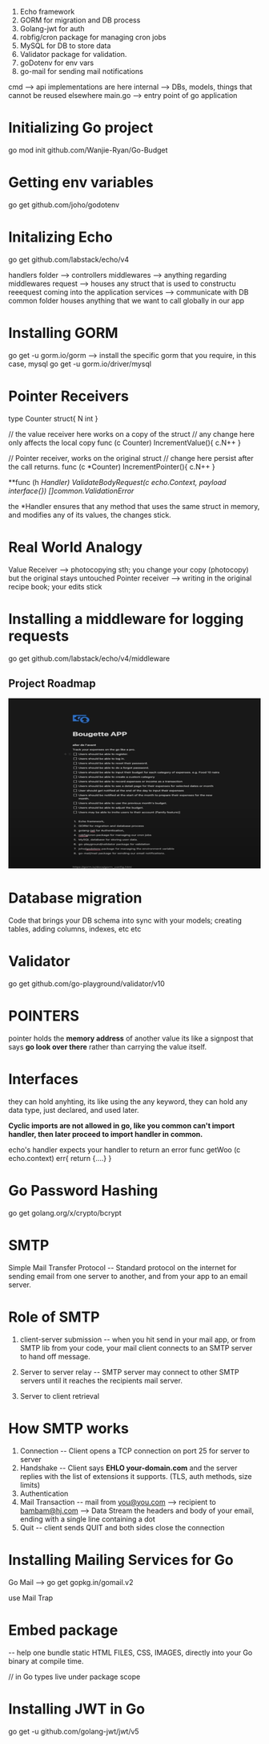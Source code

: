 1. Echo framework
2. GORM for migration and DB process
3. Golang-jwt for auth
4. robfig/cron package for managing cron jobs
5. MySQL for DB to store data
6. Validator package for validation.
7. goDotenv for env vars
8. go-mail for sending mail notifications

cmd --> api implementations are here
internal --> DBs, models, things that cannot be reused elsewhere
main.go --> entry point of go application

# Initializing Go project

go mod init github.com/Wanjie-Ryan/Go-Budget

# Getting env variables

go get github.com/joho/godotenv

# Initalizing Echo

go get github.com/labstack/echo/v4

handlers folder --> controllers
middlewares --> anything regarding middlewares
request --> houses any struct that is used to constructu reeequest coming into the application
services --> communicate with DB
common folder houses anything that we want to call globally in our app

# Installing GORM

go get -u gorm.io/gorm
--> install the specific gorm that you require, in this case, mysql
go get -u gorm.io/driver/mysql

# Pointer Receivers

type Counter struct{
N int
}

// the value receiver here works on a copy of the struct
// any change here only affects the local copy
func (c Counter) IncrementValue(){
c.N++
}

// Pointer receiver, works on the original struct
// change here persist after the call returns.
func (c \*Counter) IncrementPointer(){
c.N++
}

**func (h *Handler) ValidateBodyRequest(c echo.Context, payload interface{}) []*common.ValidationError**

the \*Handler ensures that any method that uses the same struct in memory, and modifies any of its values, the changes stick.

# Real World Analogy

Value Receiver --> photocopying sth; you change your copy (photocopy) but the original stays untouched
Pointer receiver --> writing in the original recipe book; your edits stick

# Installing a middleware for logging requests

go get github.com/labstack/echo/v4/middleware

## Project Roadmap

![alt text](image.png)

# Database migration

Code that brings your DB schema into sync with your models; creating tables, adding columns, indexes, etc etc

# Validator

go get github.com/go-playground/validator/v10

# POINTERS

pointer holds the **memory address** of another value
its like a signpost that says **go look over there** rather than carrying the value itself.

# Interfaces

they can hold anyhting, its like using the any keyword, they can hold any data type, just declared, and used later.

**Cyclic imports are not allowed in go, like you common can't import handler, then later proceed to import handler in common.**

echo's handler expects your handler to return an error
func getWoo (c echo.context) err{
return {....}
}

# Go Password Hashing

go get golang.org/x/crypto/bcrypt

# SMTP

Simple Mail Transfer Protocol
-- Standard protocol on the internet for sending email from one server to another, and from your app to an email server.

# Role of SMTP

1. client-server submission
   -- when you hit send in your mail app, or from SMTP lib from your code, your mail client connects to an SMTP server to hand off message.

2. Server to server relay
   -- SMTP server may connect to other SMTP servers until it reaches the recipients mail server.

3. Server to client retrieval

# How SMTP works

1. Connection
   -- Client opens a TCP connection on port 25 for server to server
2. Handshake
   -- Client says **EHLO your-domain.com** and the server replies with the list of extensions it supports. (TLS, auth methods, size limits)
3. Authentication
4. Mail Transaction
   -- mail from <you@you.com> --> recipient to <bambam@hj.com> --> Data Stream the headers and body of your email, ending with a single line containing a dot
5. Quit
   -- client sends QUIT and both sides close the connection

# Installing Mailing Services for Go

Go Mail --> go get gopkg.in/gomail.v2

use Mail Trap

# Embed package

-- help one bundle static HTML FILES, CSS, IMAGES, directly into your Go binary at compile time.

// in Go types live under package scope

# Installing JWT in Go

go get -u github.com/golang-jwt/jwt/v5
